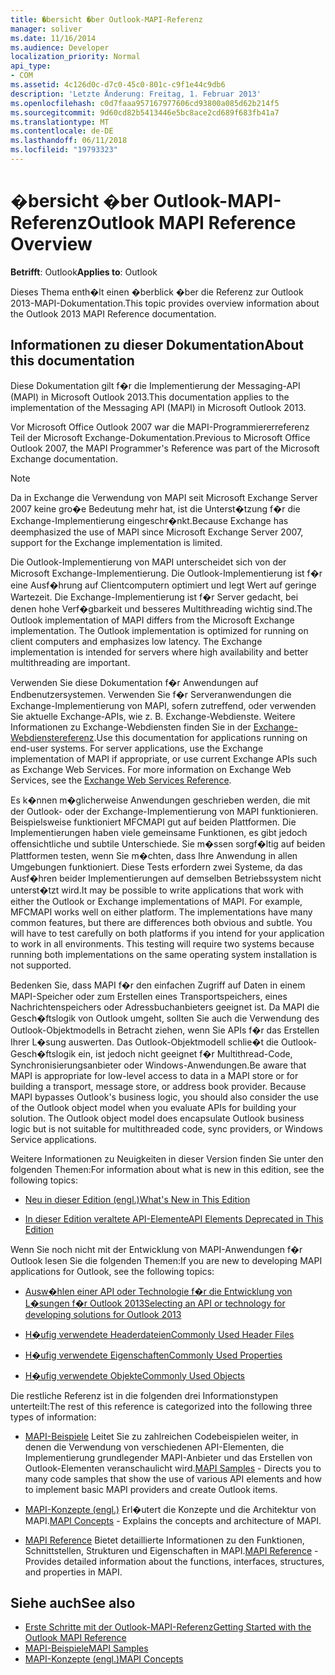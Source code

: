 ```yaml
---
title: �bersicht �ber Outlook-MAPI-Referenz
manager: soliver
ms.date: 11/16/2014
ms.audience: Developer
localization_priority: Normal
api_type:
- COM
ms.assetid: 4c126d0c-d7c0-45c0-801c-c9f1e44c9db6
description: 'Letzte Änderung: Freitag, 1. Februar 2013'
ms.openlocfilehash: c0d7faaa957167977606cd93800a085d62b214f5
ms.sourcegitcommit: 9d60cd82b5413446e5bc8ace2cd689f683fb41a7
ms.translationtype: MT
ms.contentlocale: de-DE
ms.lasthandoff: 06/11/2018
ms.locfileid: "19793323"
---
```

# <a name="outlook-mapi-reference-overview"></a><span data-ttu-id="062ce-103">�bersicht �ber Outlook-MAPI-Referenz</span><span class="sxs-lookup"><span data-stu-id="062ce-103">Outlook MAPI Reference Overview</span></span>

<span data-ttu-id="062ce-104">**Betrifft**: Outlook</span><span class="sxs-lookup"><span data-stu-id="062ce-104">**Applies to**: Outlook</span></span> 
  
<span data-ttu-id="062ce-105">Dieses Thema enth�lt einen �berblick �ber die Referenz zur Outlook 2013-MAPI-Dokumentation.</span><span class="sxs-lookup"><span data-stu-id="062ce-105">This topic provides overview information about the Outlook 2013 MAPI Reference documentation.</span></span>
  
## <a name="about-this-documentation"></a><span data-ttu-id="062ce-106">Informationen zu dieser Dokumentation</span><span class="sxs-lookup"><span data-stu-id="062ce-106">About this documentation</span></span>

<span data-ttu-id="062ce-107">Diese Dokumentation gilt f�r die Implementierung der Messaging-API (MAPI) in Microsoft Outlook 2013.</span><span class="sxs-lookup"><span data-stu-id="062ce-107">This documentation applies to the implementation of the Messaging API (MAPI) in Microsoft Outlook 2013.</span></span> 
  
<span data-ttu-id="062ce-108">Vor Microsoft Office Outlook 2007 war die MAPI-Programmiererreferenz Teil der Microsoft Exchange-Dokumentation.</span><span class="sxs-lookup"><span data-stu-id="062ce-108">Previous to Microsoft Office Outlook 2007, the MAPI Programmer's Reference was part of the Microsoft Exchange documentation.</span></span>
  
> [!NOTE]
> <span data-ttu-id="062ce-109">Da in Exchange die Verwendung von MAPI seit Microsoft Exchange Server 2007 keine gro�e Bedeutung mehr hat, ist die Unterst�tzung f�r die Exchange-Implementierung eingeschr�nkt.</span><span class="sxs-lookup"><span data-stu-id="062ce-109">Because Exchange has deemphasized the use of MAPI since Microsoft Exchange Server 2007, support for the Exchange implementation is limited.</span></span> 
  
<span data-ttu-id="062ce-p101">Die Outlook-Implementierung von MAPI unterscheidet sich von der Microsoft Exchange-Implementierung. Die Outlook-Implementierung ist f�r eine Ausf�hrung auf Clientcomputern optimiert und legt Wert auf geringe Wartezeit. Die Exchange-Implementierung ist f�r Server gedacht, bei denen hohe Verf�gbarkeit und besseres Multithreading wichtig sind.</span><span class="sxs-lookup"><span data-stu-id="062ce-p101">The Outlook implementation of MAPI differs from the Microsoft Exchange implementation. The Outlook implementation is optimized for running on client computers and emphasizes low latency. The Exchange implementation is intended for servers where high availability and better multithreading are important.</span></span>
  
<span data-ttu-id="062ce-p102">Verwenden Sie diese Dokumentation f�r Anwendungen auf Endbenutzersystemen. Verwenden Sie f�r Serveranwendungen die Exchange-Implementierung von MAPI, sofern zutreffend, oder verwenden Sie aktuelle Exchange-APIs, wie z. B. Exchange-Webdienste. Weitere Informationen zu Exchange-Webdiensten finden Sie in der [Exchange-Webdienstereferenz](http://msdn.microsoft.com/de-de/library/bb204119.aspx).</span><span class="sxs-lookup"><span data-stu-id="062ce-p102">Use this documentation for applications running on end-user systems. For server applications, use the Exchange implementation of MAPI if appropriate, or use current Exchange APIs such as Exchange Web Services. For more information on Exchange Web Services, see the [Exchange Web Services Reference](http://msdn.microsoft.com/de-de/library/bb204119.aspx).</span></span>
  
<span data-ttu-id="062ce-p103">Es k�nnen m�glicherweise Anwendungen geschrieben werden, die mit der Outlook- oder der Exchange-Implementierung von MAPI funktionieren. Beispielsweise funktioniert MFCMAPI gut auf beiden Plattformen. Die Implementierungen haben viele gemeinsame Funktionen, es gibt jedoch offensichtliche und subtile Unterschiede. Sie m�ssen sorgf�ltig auf beiden Plattformen testen, wenn Sie m�chten, dass Ihre Anwendung in allen Umgebungen funktioniert. Diese Tests erfordern zwei Systeme, da das Ausf�hren beider Implementierungen auf demselben Betriebssystem nicht unterst�tzt wird.</span><span class="sxs-lookup"><span data-stu-id="062ce-p103">It may be possible to write applications that work with either the Outlook or Exchange implementations of MAPI. For example, MFCMAPI works well on either platform. The implementations have many common features, but there are differences both obvious and subtle. You will have to test carefully on both platforms if you intend for your application to work in all environments. This testing will require two systems because running both implementations on the same operating system installation is not supported.</span></span>
  
<span data-ttu-id="062ce-p104">Bedenken Sie, dass MAPI f�r den einfachen Zugriff auf Daten in einem MAPI-Speicher oder zum Erstellen eines Transportspeichers, eines Nachrichtenspeichers oder Adressbuchanbieters geeignet ist. Da MAPI die Gesch�ftslogik von Outlook umgeht, sollten Sie auch die Verwendung des Outlook-Objektmodells in Betracht ziehen, wenn Sie APIs f�r das Erstellen Ihrer L�sung auswerten. Das Outlook-Objektmodell schlie�t die Outlook-Gesch�ftslogik ein, ist jedoch nicht geeignet f�r Multithread-Code, Synchronisierungsanbieter oder Windows-Anwendungen.</span><span class="sxs-lookup"><span data-stu-id="062ce-p104">Be aware that MAPI is appropriate for low-level access to data in a MAPI store or for building a transport, message store, or address book provider. Because MAPI bypasses Outlook's business logic, you should also consider the use of the Outlook object model when you evaluate APIs for building your solution. The Outlook object model does encapsulate Outlook business logic but is not suitable for multithreaded code, sync providers, or Windows Service applications.</span></span>
  
<span data-ttu-id="062ce-124">Weitere Informationen zu Neuigkeiten in dieser Version finden Sie unter den folgenden Themen:</span><span class="sxs-lookup"><span data-stu-id="062ce-124">For information about what is new in this edition, see the following topics:</span></span>
  
- [<span data-ttu-id="062ce-125">Neu in dieser Edition (engl.)</span><span class="sxs-lookup"><span data-stu-id="062ce-125">What's New in This Edition</span></span>](what-s-new-in-this-edition.md)
    
- [<span data-ttu-id="062ce-126">In dieser Edition veraltete API-Elemente</span><span class="sxs-lookup"><span data-stu-id="062ce-126">API Elements Deprecated in This Edition</span></span>](api-elements-deprecated-in-this-edition.md)
    
<span data-ttu-id="062ce-127">Wenn Sie noch nicht mit der Entwicklung von MAPI-Anwendungen f�r Outlook lesen Sie die folgenden Themen:</span><span class="sxs-lookup"><span data-stu-id="062ce-127">If you are new to developing MAPI applications for Outlook, see the following topics:</span></span>
  
- [<span data-ttu-id="062ce-128">Ausw�hlen einer API oder Technologie f�r die Entwicklung von L�sungen f�r Outlook 2013</span><span class="sxs-lookup"><span data-stu-id="062ce-128">Selecting an API or technology for developing solutions for Outlook 2013</span></span>](http://msdn.microsoft.com/de-de/library/jj900714.aspx)
    
- [<span data-ttu-id="062ce-129">H�ufig verwendete Headerdateien</span><span class="sxs-lookup"><span data-stu-id="062ce-129">Commonly Used Header Files</span></span>](commonly-used-header-files.md)
    
- [<span data-ttu-id="062ce-130">H�ufig verwendete Eigenschaften</span><span class="sxs-lookup"><span data-stu-id="062ce-130">Commonly Used Properties</span></span>](commonly-used-properties.md)
    
- [<span data-ttu-id="062ce-131">H�ufig verwendete Objekte</span><span class="sxs-lookup"><span data-stu-id="062ce-131">Commonly Used Objects</span></span>](commonly-used-objects.md)
    
<span data-ttu-id="062ce-132">Die restliche Referenz ist in die folgenden drei Informationstypen unterteilt:</span><span class="sxs-lookup"><span data-stu-id="062ce-132">The rest of this reference is categorized into the following three types of information:</span></span>
  
- <span data-ttu-id="062ce-133">[MAPI-Beispiele](mapi-samples.md) Leitet Sie zu zahlreichen Codebeispielen weiter, in denen die Verwendung von verschiedenen API-Elementen, die Implementierung grundlegender MAPI-Anbieter und das Erstellen von Outlook-Elementen veranschaulicht wird.</span><span class="sxs-lookup"><span data-stu-id="062ce-133">[MAPI Samples](mapi-samples.md) - Directs you to many code samples that show the use of various API elements and how to implement basic MAPI providers and create Outlook items.</span></span> 
    
- <span data-ttu-id="062ce-134">[MAPI-Konzepte (engl.)](mapi-concepts.md) Erl�utert die Konzepte und die Architektur von MAPI.</span><span class="sxs-lookup"><span data-stu-id="062ce-134">[MAPI Concepts](mapi-concepts.md) - Explains the concepts and architecture of MAPI.</span></span> 
    
- <span data-ttu-id="062ce-135">[MAPI Reference](mapi-reference.md) Bietet detaillierte Informationen zu den Funktionen, Schnittstellen, Strukturen und Eigenschaften in MAPI.</span><span class="sxs-lookup"><span data-stu-id="062ce-135">[MAPI Reference](mapi-reference.md) - Provides detailed information about the functions, interfaces, structures, and properties in MAPI.</span></span> 
    
## <a name="see-also"></a><span data-ttu-id="062ce-136">Siehe auch</span><span class="sxs-lookup"><span data-stu-id="062ce-136">See also</span></span>

- [<span data-ttu-id="062ce-137">Erste Schritte mit der Outlook-MAPI-Referenz</span><span class="sxs-lookup"><span data-stu-id="062ce-137">Getting Started with the Outlook MAPI Reference</span></span>](getting-started-with-the-outlook-mapi-reference.md)
- [<span data-ttu-id="062ce-138">MAPI-Beispiele</span><span class="sxs-lookup"><span data-stu-id="062ce-138">MAPI Samples</span></span>](mapi-samples.md)
- [<span data-ttu-id="062ce-139">MAPI-Konzepte (engl.)</span><span class="sxs-lookup"><span data-stu-id="062ce-139">MAPI Concepts</span></span>](mapi-concepts.md)

